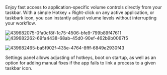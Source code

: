 Enjoy fast access to application-specific volume controls directly from your taskbar. With a simple Hotkey + Right-click on any active application, or taskbark icon, you can instantly adjust volume levels without interrupting your workflow.

![439682075-0fa0cf8f-1c75-4506-bfe9-799b89f47611](https://github.com/user-attachments/assets/34b9e1e8-f178-41fb-bf71-c0dc7772dfd3)
![439682262-69fa4438-68ab-45d0-90ef-462b9b0067f5](https://github.com/user-attachments/assets/4ec6002a-3dba-4442-b143-a76a52ac5a2f)

![439682465-ba5f902f-435e-4764-8fff-6849e2930f43](https://github.com/user-attachments/assets/45e68b2f-dd2f-4935-bab5-ebd21a904715)

Settings panel allows adjusting of hotkeys, boot on startup, as well as an option for adding manual fixes if the app fails to link a process to a given taskbar icon.
